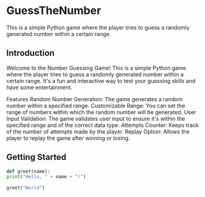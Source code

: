 # GuessTheNumber
This is a simple Python game where the player tries to guess a randomly generated number within a certain range.


## Introduction
Welcome to the Number Guessing Game! This is a simple Python game where the player tries to guess a randomly generated number within a certain range. It's a fun and interactive way to test your guessing skills and have some entertainment.

Features
Random Number Generation: The game generates a random number within a specified range.
Customizable Range: You can set the range of numbers within which the random number will be generated.
User Input Validation: The game validates user input to ensure it's within the specified range and of the correct data type.
Attempts Counter: Keeps track of the number of attempts made by the player.
Replay Option: Allows the player to replay the game after winning or losing.

## Getting Started

```python
def greet(name):
print("Hello, " + name + "!")

greet("World")
```
